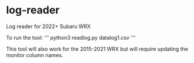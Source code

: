 # log-reader
Log reader for 2022+ Subaru WRX

To run the tool:
'''
python3 readlog.py datalog1.csv
'''

This tool will also work for the 2015-2021 WRX but will require updating the monitor column names. 